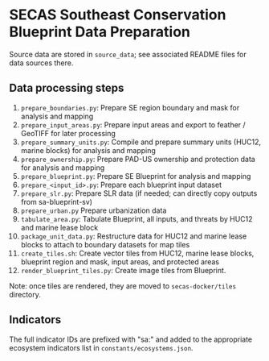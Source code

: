 # SECAS Southeast Conservation Blueprint Data Preparation

Source data are stored in `source_data`; see associated README files for data sources there.

## Data processing steps

1. `prepare_boundaries.py`: Prepare SE region boundary and mask for analysis and mapping
2. `prepare_input_areas.py`: Prepare input areas and export to feather / GeoTIFF for later processing
3. `prepare_summary_units.py`: Compile and prepare summary units (HUC12, marine blocks) for analysis and mapping
4. `prepare_ownership.py`: Prepare PAD-US ownership and protection data for analysis and mapping
5. `prepare_blueprint.py`: Prepare SE Blueprint for analysis and mapping
6. `prepare_<input_id>.py`: Prepare each blueprint input dataset
7. `prepare_slr.py`: Prepare SLR data (if needed; can directly copy outputs from sa-blueprint-sv)
8. `prepare_urban.py` Prepare urbanization data
9. `tabulate_area.py`: Tabulate Blueprint, all inputs, and threats by HUC12 and marine lease block
10. `package_unit_data.py`: Restructure data for HUC12 and marine lease blocks to attach to boundary datasets for map tiles
11. `create_tiles.sh`: Create vector tiles from HUC12, marine lease blocks, blueprint region and mask, input areas, and protected areas
12. `render_blueprint_tiles.py`: Create image tiles from Blueprint.

Note: once tiles are rendered, they are moved to `secas-docker/tiles` directory.

## Indicators

The full indicator IDs are prefixed with "sa:" and added to the appropriate
ecosystem indicators list in `constants/ecosystems.json`.
